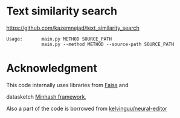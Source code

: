 # Text similarity search

https://github.com/kazemnejad/text_similarity_search

```
Usage:       main.py METHOD SOURCE_PATH
             main.py --method METHOD --source-path SOURCE_PATH
```

# Acknowledgment
This code internally uses libraries from [Faiss](https://github.com/facebookresearch/faiss) and 

datasketch [Minhash framework](http://ekzhu.com/datasketch/lsh.html), 

Also a part of the code is borrowed from [kelvinguu/neural-editor](https://github.com/kelvinguu/neural-editor)
